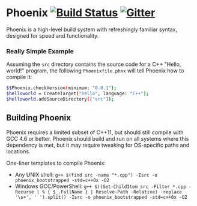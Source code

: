 Phoenix [![Build Status](https://travis-ci.org/phoenix-build/phoenix.svg?branch=master)](https://travis-ci.org/phoenix-build/phoenix) [![Gitter](https://badges.gitter.im/Join%20Chat.svg)](https://gitter.im/phoenix-build/phoenix?utm_source=badge&utm_medium=badge&utm_campaign=pr-badge&utm_content=badge)
====================================
Phoenix is a high-level build system with refreshingly familiar syntax, designed for speed and functionality.

### Really Simple Example
Assuming the `src` directory contains the source code for a C++ "Hello, world!" program, the following `Phoenixfile.phnx` will tell Phoenix how to compile it:
```bash
$$Phoenix.checkVersion(minimum: "0.0.1");
$helloworld = CreateTarget("hello", language: "C++");
$helloworld.addSourceDirectory(["src"]);
```

## Building Phoenix
Phoenix requires a limited subset of C++11, but should still compile with GCC 4.6 or better. Phoenix should build and run on all systems where this dependency is met, but it may require tweaking for OS-specific paths and locations.

One-liner templates to compile Phoenix:
 * Any UNIX shell: `g++ $(find src -name "*.cpp") -Isrc -o phoenix_bootstrapped -std=c++0x -O2`
 * Windows GCC/PowerShell: `g++ $((Get-ChildItem src -Filter *.cpp -Recurse | % { $_.FullName } | Resolve-Path -Relative) -replace '\s+', ' ').split() -Isrc -o phoenix_bootstrapped -std=c++0x -O2`

